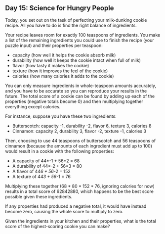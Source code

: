 Day 15: Science for Hungry People 
------

Today, you set out on the task of perfecting your milk-dunking cookie recipe. 
All you have to do is find the right balance of ingredients.

Your recipe leaves room for exactly 100 teaspoons of ingredients. 
You make a list of the remaining ingredients you could use to finish the recipe (your puzzle input) 
and their properties per teaspoon:

- capacity (how well it helps the cookie absorb milk)
- durability (how well it keeps the cookie intact when full of milk)
- flavor (how tasty it makes the cookie)
- texture (how it improves the feel of the cookie)
- calories (how many calories it adds to the cookie)

You can only measure ingredients in whole-teaspoon amounts accurately, 
and you have to be accurate so you can reproduce your results in the future. 
The total score of a cookie can be found by adding up each of the properties (negative totals become 0) 
and then multiplying together everything except calories.

For instance, suppose you have these two ingredients:

- Butterscotch: capacity -1, durability -2, flavor 6, texture 3, calories 8
- Cinnamon: capacity 2, durability 3, flavor -2, texture -1, calories 3

Then, choosing to use 44 teaspoons of butterscotch and 56 teaspoons of cinnamon 
(because the amounts of each ingredient must add up to 100) would result in a cookie with the following properties:

- A capacity of 44*-1 + 56*2 = 68
- A durability of 44*-2 + 56*3 = 80
- A flavor of 44*6 + 56*-2 = 152
- A texture of 44*3 + 56*-1 = 76

Multiplying these together (68 * 80 * 152 * 76, ignoring calories for now) 
results in a total score of 62842880, which happens to be the best score possible given these ingredients. 

If any properties had produced a negative total, it would have instead become zero, 
causing the whole score to multiply to zero.

Given the ingredients in your kitchen and their properties, 
what is the total score of the highest-scoring cookie you can make?